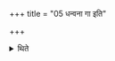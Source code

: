 +++
title = "05 धन्वना गा इति"

+++

<details><summary>थिते</summary>

धन्वना गा इति धनुरादत्ते ५
</details>
